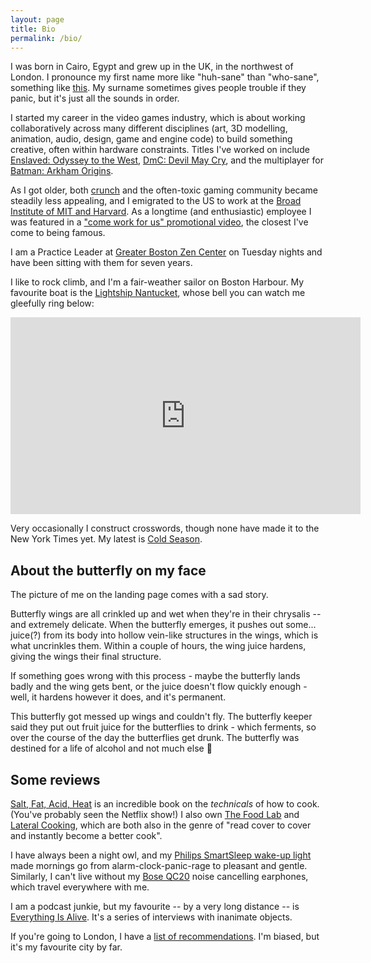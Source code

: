 ```yaml
---
layout: page
title: Bio
permalink: /bio/
---
```


I was born in Cairo, Egypt and grew up in the UK, in the northwest of London. I pronounce my first name more like "huh-sane" than "who-sane", something like [this](http://ipa-reader.xyz/?text=h%C9%99%CB%88se%C9%AAn). My surname sometimes gives people trouble if they panic, but it's just all the sounds in order.

I started my career in the video games industry, which is about working collaboratively across many different disciplines (art, 3D modelling, animation, audio, design, game and engine code) to build something creative, often within hardware constraints. Titles I've worked on include [Enslaved: Odyssey to the West](https://www.metacritic.com/game/xbox-360/enslaved-odyssey-to-the-west), [DmC: Devil May Cry](https://www.metacritic.com/game/xbox-360/dmc-devil-may-cry), and the multiplayer for [Batman: Arkham Origins](https://www.metacritic.com/game/xbox-360/dmc-devil-may-cry).

As I got older, both [crunch](https://en.wikipedia.org/wiki/Crunch_(video_games)) and the often-toxic gaming community became steadily less appealing, and I emigrated to the US to work at the [Broad Institute of MIT and Harvard](https://www.broadinstitute.org/). As a longtime (and enthusiastic) employee I was featured in a ["come work for us" promotional video](https://www.youtube.com/watch?v=lC-dqmwxR3M), the closest I've come to being famous.

I am a Practice Leader at [Greater Boston Zen Center](https://bostonzen.org/) on Tuesday nights and have been sitting with them for seven years.

I like to rock climb, and I'm a fair-weather sailor on Boston Harbour. My favourite boat is the [Lightship Nantucket](https://en.wikipedia.org/wiki/United_States_lightship_Nantucket_(LV-112)), whose bell you can watch me gleefully ring below:

<iframe width="560" height="315" src="https://www.youtube.com/embed/2p-swq-NiGo" title="YouTube video player" frameborder="0" allow="accelerometer; autoplay; clipboard-write; encrypted-media; gyroscope; picture-in-picture" allowfullscreen></iframe>

Very occasionally I construct crosswords, though none have made it to the New York Times yet. My latest is [Cold Season](https://www.dropbox.com/s/qi1vb5fpeuaskay/ColdSeason.pdf?dl=0).

## About the butterfly on my face

The picture of me on the landing page comes with a sad story.

Butterfly wings are all crinkled up and wet when they're in their chrysalis -- and extremely delicate. When the butterfly emerges, it pushes out some... juice(?) from its body into hollow vein-like structures in the wings, which is what uncrinkles them. Within a couple of hours, the wing juice hardens, giving the wings their final structure.

If something goes wrong with this process - maybe the butterfly lands badly and the wing gets bent, or the juice doesn't flow quickly enough - well, it hardens however it does, and it's permanent.

This butterfly got messed up wings and couldn't fly. The butterfly keeper said they put out fruit juice for the butterflies to drink - which ferments, so over the course of the day the butterflies get drunk. The butterfly was destined for a life of alcohol and not much else 🙁

## Some reviews

[Salt, Fat, Acid, Heat](https://www.goodreads.com/book/show/30753841-salt-fat-acid-heat) is an incredible book on the _technicals_ of how to cook. (You've probably seen the Netflix show!) I also own [The Food Lab](https://www.goodreads.com/book/show/24861842-the-food-lab) and [Lateral Cooking](https://www.goodreads.com/book/show/37941906-lateral-cooking),  which are both also in the genre of "read cover to cover and instantly become a better cook".

I have always been a night owl, and my [Philips SmartSleep wake-up light](https://www.amazon.com/Philips-Simulation-Headspace-Subscription-HF3520/dp/B0093162RM) made mornings go from alarm-clock-panic-rage to pleasant and gentle. Similarly, I can't live without my [Bose QC20](https://www.bose.com/en_us/products/headphones/earbuds/quietcomfort-20-acoustic-noise-cancelling-headphones.html) noise cancelling earphones, which travel everywhere with me.

I am a podcast junkie, but my favourite -- by a very long distance -- is [Everything Is Alive](https://www.everythingisalive.com/). It's a series of interviews with inanimate objects.

If you're going to London, I have a [list of recommendations](https://docs.google.com/document/d/1RVIJYion3K5695mZQpLEwD6r06FOU-zq/edit). I'm biased, but it's my favourite city by far.
